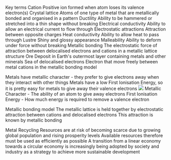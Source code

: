 Key terms
	Cation
		Positive ion formed when atom loses its valence electron(s)
	Crystal lattice
		Atoms of one type of metal that are metallically bonded and organised in a pattern
	Ductility
		Ability to be hammered or stretched into a thin shape without breaking
	Electrical conductivity
		Ability to allow an electrical current to flow through 
	Electrostatic attractions
		Attraction between opposite charges
	Heat conductivity
		Ability to allow heat to pass through 
	Lustre
		Shiny and glossy appearance
	Malleability
		Ability to deform under force without breaking 
	Metallic bonding
		The electrostatic force of attraction between delocalised electrons and cations in a metallic lattice structure 
	Ore
		Deposit in Earth's outermost layer containing metals and other minerals
	Sea of delocalised electrons
		Electron that move freely between metal cations in the metallic bonding model

Metals have metallic character - they prefer to give electrons away when they interact with other things
Metals have a low First Ionisation Energy, so it is pretty easy for metals to give away their valence electrons
**![](https://lh7-us.googleusercontent.com/cMI0796RsiKkFGjYlOodCmZuVqkqVjkDV8zh1WFZk4pLEyafFrQVa7NTBjGBv4Pjqi6u-OWX-C2fQufGjJHf8_wh-b-JHLWOYvNHxVeVr_PLl_aLTDkCW-xVW4GgJEE1tb3MHh5-0j950ZG4Ld2wl1d2qdOC6lsM=s2048)** Metallic Character - The ability of an atom to give away electrons
First Ionisation Energy - How much energy is required to remove a valence electron 

Metallic bonding model
	The metallic lattice is held together by electrostatic attraction between cations and delocalised electrons
	This attraction is known by metallic bonding

Metal Recycling
	Resources are at risk of becoming scarce due to growing global population and rising prosperity levels
	Available resources therefore must be used as efficiently as possible
		A transition from a linear economy towards a circular economy is increasingly being adopted by society and industry as a strategy to achieve more sustainable development